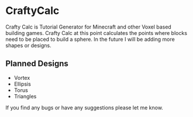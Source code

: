 # CraftyCalc

Crafty Calc is Tutorial Generator for Minecraft and other Voxel based building games. Crafty Calc at this point calculates the points where blocks need to be placed to build a sphere. In the future I will be adding more shapes or designs.

## Planned Designs
* Vortex
* Ellipsis
* Torus
* Triangles

If you find any bugs or have any suggestions please let me know.
